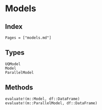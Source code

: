 # Models

## Index

```@index
Pages = ["models.md"]
```

## Types

```@docs
UQModel
Model
ParallelModel
```

## Methods

```@docs
evaluate!(m::Model, df::DataFrame)
evaluate!(m::ParallelModel, df::DataFrame)
```
